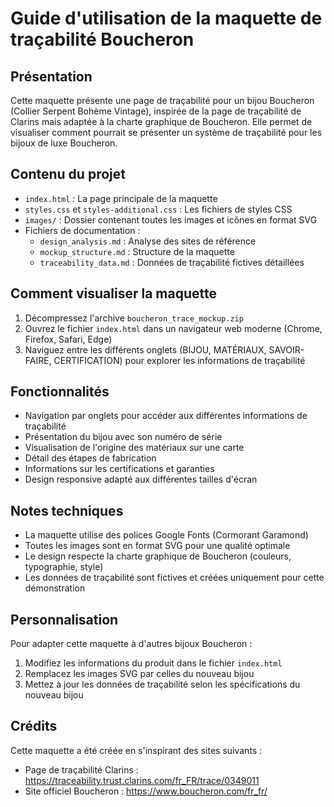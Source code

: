 # Guide d'utilisation de la maquette de traçabilité Boucheron

## Présentation
Cette maquette présente une page de traçabilité pour un bijou Boucheron (Collier Serpent Bohème Vintage), inspirée de la page de traçabilité de Clarins mais adaptée à la charte graphique de Boucheron. Elle permet de visualiser comment pourrait se présenter un système de traçabilité pour les bijoux de luxe Boucheron.

## Contenu du projet
- `index.html` : La page principale de la maquette
- `styles.css` et `styles-additional.css` : Les fichiers de styles CSS
- `images/` : Dossier contenant toutes les images et icônes en format SVG
- Fichiers de documentation :
  - `design_analysis.md` : Analyse des sites de référence
  - `mockup_structure.md` : Structure de la maquette
  - `traceability_data.md` : Données de traçabilité fictives détaillées

## Comment visualiser la maquette
1. Décompressez l'archive `boucheron_trace_mockup.zip`
2. Ouvrez le fichier `index.html` dans un navigateur web moderne (Chrome, Firefox, Safari, Edge)
3. Naviguez entre les différents onglets (BIJOU, MATÉRIAUX, SAVOIR-FAIRE, CERTIFICATION) pour explorer les informations de traçabilité

## Fonctionnalités
- Navigation par onglets pour accéder aux différentes informations de traçabilité
- Présentation du bijou avec son numéro de série
- Visualisation de l'origine des matériaux sur une carte
- Détail des étapes de fabrication
- Informations sur les certifications et garanties
- Design responsive adapté aux différentes tailles d'écran

## Notes techniques
- La maquette utilise des polices Google Fonts (Cormorant Garamond)
- Toutes les images sont en format SVG pour une qualité optimale
- Le design respecte la charte graphique de Boucheron (couleurs, typographie, style)
- Les données de traçabilité sont fictives et créées uniquement pour cette démonstration

## Personnalisation
Pour adapter cette maquette à d'autres bijoux Boucheron :
1. Modifiez les informations du produit dans le fichier `index.html`
2. Remplacez les images SVG par celles du nouveau bijou
3. Mettez à jour les données de traçabilité selon les spécifications du nouveau bijou

## Crédits
Cette maquette a été créée en s'inspirant des sites suivants :
- Page de traçabilité Clarins : https://traceability.trust.clarins.com/fr_FR/trace/0349011
- Site officiel Boucheron : https://www.boucheron.com/fr_fr/
